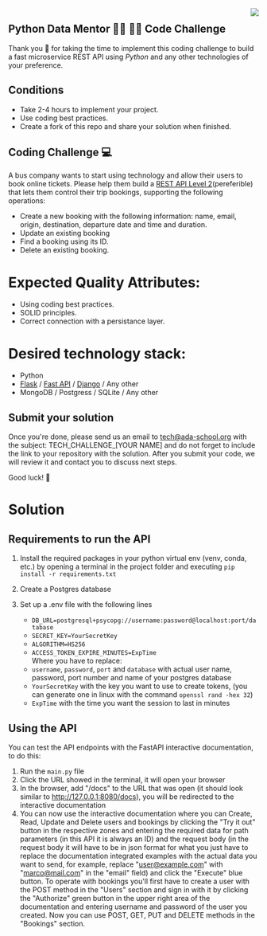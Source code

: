 <img align="right" src="https://github.com/ada-school/module-template/blob/main/ada.png">


## Python Data Mentor 👩‍💻 👨‍💻 Code Challenge

Thank you 🙏 for taking the time to implement this coding challenge to build a fast microservice REST API using *Python* and any other technologies of your preference.

## Conditions

* Take 2-4 hours to implement your project.
* Use coding best practices.
* Create a fork of this repo and share your solution when finished.


## Coding Challenge  💻 

A bus company wants to start using technology and allow their users to book online tickets. Please help them build a [REST API Level 2](https://martinfowler.com/articles/richardsonMaturityModel.html#level2)(pereferible) that lets them control their trip bookings, supporting the following operations:
* Create a new booking with the following information: name, email, origin, destination, departure date and time and duration.
* Update an existing booking
* Find a booking using its ID.
* Delete an existing booking.

# Expected Quality Attributes:
* Using coding best practices.
* SOLID principles.
* Correct connection with a persistance layer.

# Desired technology stack:
* Python 
* [Flask](https://flask.palletsprojects.com/en/2.2.x/) / [Fast API](https://fastapi.tiangolo.com/) / [Django](https://www.djangoproject.com/) / Any other
* MongoDB / Postgress / SQLite  / Any other

## Submit your solution

Once you're done, please send us an email to [tech@ada-school.org](mailto:tech@ada-school.org) with the subject: TECH_CHALLENGE_[YOUR NAME] and do not forget to include the link to your repository with the solution. After you submit your code, we will review it and contact you to discuss next steps. 

Good luck! 💪

# Solution

## Requirements to run the API

1. Install the required packages in your python virtual env (venv, conda, etc.) by opening a terminal in the project folder and executing `pip install -r requirements.txt`

2. Create a Postgres database

3. Set up a .env file with the following lines
    * `DB_URL=postgresql+psycopg://username:password@localhost:port/database`
    * `SECRET_KEY=YourSecretKey`
    * `ALGORITHM=HS256`
    * `ACCESS_TOKEN_EXPIRE_MINUTES=ExpTime`  
    Where you have to replace: 
    * `username`, `password`, `port` and `database` with actual user name, password, port number and name of your postgres database
    * `YourSecretKey` with the key you want to use to create tokens, (you can generate one in linux with the command `openssl rand -hex 32`)
    * `ExpTime` with the time you want the session to last in minutes

## Using the API

You can test the API endpoints with the FastAPI interactive documentation, to do this:
1. Run the `main.py` file 
2. Click the URL showed in the terminal, it will open your browser
3. In the browser, add "/docs" to the URL that was open (it should look similar to http://127.0.0.1:8080/docs), you will be redirected to the interactive documentation
4. You can now use the interactive documentation where you can Create, Read, Update and Delete users and bookings by clicking the "Try it out" button in the respective zones and entering the required data for path parameters (in this API it is always an ID) and the request body (in the request body it will have to be in json format for what you just have to replace the documentation integrated examples with the actual data you want to send, for example, replace "user@example.com" with "marco@mail.com" in the "email" field) and click the "Execute" blue button. To operate with bookings you'll first have to create a user with the POST method in the "Users" section and sign in with it by clicking the "Authorize" green button in the upper right area of the documentation and entering username and password of the user you created. Now you can use POST, GET, PUT and DELETE methods in the "Bookings" section.